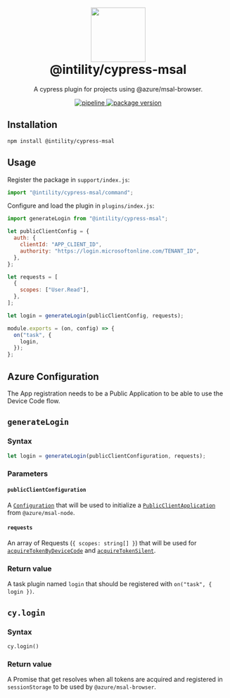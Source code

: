 <h1 align="center">
  <img src="https://avatars.githubusercontent.com/u/35199565" width="124px"/><br/>
  @intility/cypress-msal
</h1>

<p align="center">
  A cypress plugin for projects using @azure/msal-browser. 
</p>

<p align="center">
  <a href="https://github.com/Intility/cypress-msal/actions">
    <img alt="pipeline" src="https://github.com/Intility/cypress-msal/actions/workflows/publish.yml/badge.svg" style="max-width:100%;" />
  </a>
  <a href="https://www.npmjs.com/package/@intility/cypress-msal">
    <img alt="package version" src="https://img.shields.io/npm/v/@intility/cypress-msal?label=%40intility%2Fcypress-msal" style="max-width:100%;" />
  </a>
</p>

## Installation

```
npm install @intility/cypress-msal
```

## Usage

Register the package in `support/index.js`:

```js
import "@intility/cypress-msal/command";
```

Configure and load the plugin in `plugins/index.js`:

```js
import generateLogin from "@intility/cypress-msal";

let publicClientConfig = {
  auth: {
    clientId: "APP_CLIENT_ID",
    authority: "https://login.microsoftonline.com/TENANT_ID",
  },
};

let requests = [
  {
    scopes: ["User.Read"],
  },
];

let login = generateLogin(publicClientConfig, requests);

module.exports = (on, config) => {
  on("task", {
    login,
  });
};
```

## Azure Configuration

The App registration needs to be a Public Application to be able to use the Device Code flow.

## `generateLogin`

### Syntax

```js
let login = generateLogin(publicClientConfiguration, requests);
```

### Parameters

#### `publicClientConfiguration`

A [`Configuration`](https://azuread.github.io/microsoft-authentication-library-for-js/ref/modules/_azure_msal_node.html#configuration) that will be used to initialize a [`PublicClientApplication`](https://azuread.github.io/microsoft-authentication-library-for-js/ref/classes/_azure_msal_node.publicclientapplication.html) from `@azure/msal-node`.

#### `requests`

An array of Requests (`{ scopes: string[] }`) that will be used for [`acquireTokenByDeviceCode`](https://azuread.github.io/microsoft-authentication-library-for-js/ref/classes/_azure_msal_node.publicclientapplication.html#acquiretokenbydevicecode) and [`acquireTokenSilent`](https://azuread.github.io/microsoft-authentication-library-for-js/ref/classes/_azure_msal_node.publicclientapplication.html#acquiretokensilent).

### Return value

A task plugin named `login` that should be registered with `on("task", { login })`.

## `cy.login`

### Syntax

`cy.login()`

### Return value

A Promise that get resolves when all tokens are acquired and registered in `sessionStorage` to be used by `@azure/msal-browser`.

